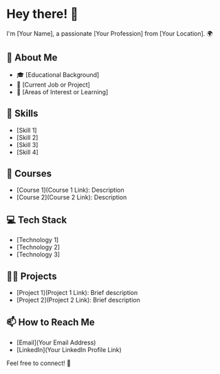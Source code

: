 # Hey there! 👋

I'm [Your Name], a passionate [Your Profession] from [Your Location]. 🌍

## 🧐 About Me

- 🎓 [Educational Background]
- 💼 [Current Job or Project]
- 🌱 [Areas of Interest or Learning]

## 🔧 Skills

- [Skill 1]
- [Skill 2]
- [Skill 3]
- [Skill 4]

## 🎯 Courses

- [Course 1](Course 1 Link): Description
- [Course 2](Course 2 Link): Description

## 💻 Tech Stack

- [Technology 1]
- [Technology 2]
- [Technology 3]

## 👨‍💻 Projects

- [Project 1](Project 1 Link): Brief description
- [Project 2](Project 2 Link): Brief description

## 📫 How to Reach Me

- [Email](Your Email Address)
- [LinkedIn](Your LinkedIn Profile Link)

Feel free to connect! 🚀

<!---
NayakSubhransu/NayakSubhransu is a ✨ special ✨ repository because its `README.md` (this file) appears on your GitHub profile.
You can click the Preview link to take a look at your changes.
--->
